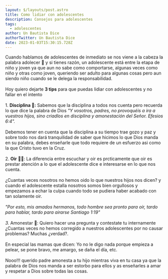 ```yaml
---
layout: $/layouts/post.astro
title: Como lidiar con adolescentes
description: Consejos para adolescentes
tags:
  - adolescentes
author: Un Bautista Dice
authorTwitter: Un Bautista Dice
date: 2023-01-03T15:30:15.728Z
---
```

C﻿uando hablamos de adolescentes de inmediato se nos viene a la cabeza la palabra adolecer 🤕 y si tienes razón, un adolescente está  entre la etapa de niño y joven ya que aun no sabe como comportarse, algunas veces como niño y otras como joven, queriendo ser adulto para algunas cosas pero aun siendo niño cuando se le delega la responsabilidad.\
\
H﻿oy quiero dejarte **3 tips** para que puedas lidiar con adolescentes y no fallar en el intento \
\
1﻿. **Disciplina 🫡:** Sabemos que la disciplina a todos nos cuenta pero recuerda lo que dice la palabra de Dios *"Y vosotros, padres, no provoquéis a ira a vuestros hijos, sino criadlos en disciplina y amonestación del Señor. Efesios 6:4".*\
\
D﻿ebemos tener en cuenta que la disciplina a su tiempo trae gozo y paz y sobre todo nos dará tranquilidad de saber que hicimos lo que Dios manda en su palabra, debes enseña﻿rle que todo requiere de un esfuerzo asi como la que Cristo tuvo en la Cruz.\
\
2﻿. **Oir** 👂🏼: La diferencia entre escuchar y oir es prcticamente que oir es prestar atención a lo que el adolescente dice e interesarse en lo que nos cuenta.\
\
¿﻿Cuantas veces nosotros no hemos oido lo que nuestros hijos nos dicen? y cuando el adolescente estalla nosotros somos bien orgullosos y empezamos a echar la culpa cuando todo se pudiera haber acabado con tan solamente oir.\
\
*"Por esto, mis amados hermanos, todo hombre sea pronto para oír, tardo para hablar, tardo para airarse Santiago 1:19"*\
\
*3﻿.* Amonestar 🫣:  Quiero hacer una pregunta y contestate tu internamente ¿Cuantas veces no hemos corregido a nuestros adolescentes por no causar problemas? Muchas ¿verdad?.\
\
E﻿n especial las mamas que dicen: Yo no le digo nada porque empieza a pelear, se pone bravo, me amargo, se daña el día, etc.\
\
N﻿ooo!!! querido padre amonesta a tu hijo mientras viva en tu casa ya que la palabra de Dios nos manda a ser estorbo para ellos y as enseñarles a amar y respetar a Dios sobre todas las cosas.